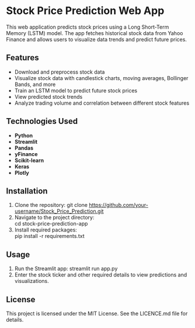 # Stock Price Prediction Web App

This web application predicts stock prices using a Long Short-Term Memory (LSTM) model. The app fetches historical stock data from Yahoo Finance and allows users to visualize data trends and predict future prices.

## Features

- Download and preprocess stock data
- Visualize stock data with candlestick charts, moving averages, Bollinger Bands, and more
- Train an LSTM model to predict future stock prices
- View predicted stock trends
- Analyze trading volume and correlation between different stock features

## Technologies Used

- **Python**
- **Streamlit**
- **Pandas**
- **yFinance**
- **Scikit-learn**
- **Keras**
- **Plotly**

## Installation

1. Clone the repository:
    git clone https://github.com/your-username/Stock_Price_Prediction.git
2. Navigate to the project directory:   
    cd stock-price-prediction-app
3. Install required packages:   
    pip install -r requirements.txt

## Usage

1. Run the Streamlit app:
    streamlit run app.py
2. Enter the stock ticker and other required details to view predictions and visualizations.

## License

This project is licensed under the MIT License. See the LICENCE.md file for details.
